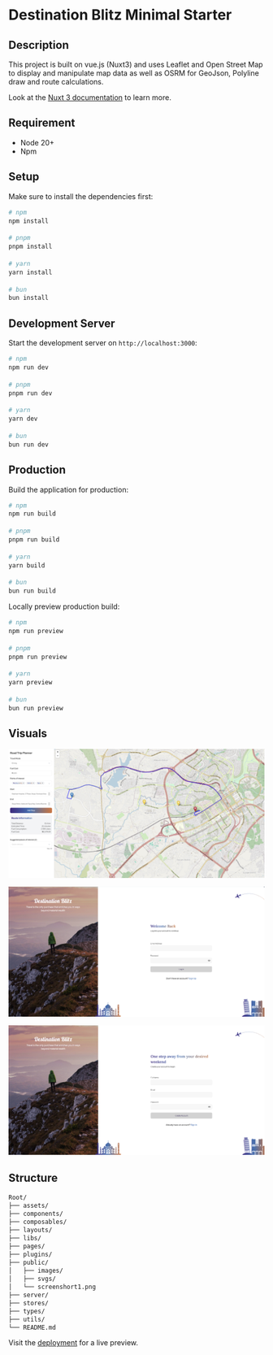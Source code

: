 # Destination Blitz Minimal Starter

## Description

This project is built on vue.js (Nuxt3) and uses Leaflet and Open Street Map to display and manipulate map data as well as OSRM for GeoJson, Polyline draw and route calculations.

Look at the [Nuxt 3 documentation](https://nuxt.com/docs/getting-started/introduction) to learn more.

## Requirement

- Node 20+
- Npm

## Setup

Make sure to install the dependencies first:

```bash
# npm
npm install

# pnpm
pnpm install

# yarn
yarn install

# bun
bun install
```

## Development Server

Start the development server on `http://localhost:3000`:

```bash
# npm
npm run dev

# pnpm
pnpm run dev

# yarn
yarn dev

# bun
bun run dev
```

## Production

Build the application for production:

```bash
# npm
npm run build

# pnpm
pnpm run build

# yarn
yarn build

# bun
bun run build
```

Locally preview production build:

```bash
# npm
npm run preview

# pnpm
pnpm run preview

# yarn
yarn preview

# bun
bun run preview
```

## Visuals

![Index](./public/screenshort1.png)

![Login](./public/screenshort2.png)

![Register](./public/screenshort3.png)

## Structure

```
Root/
├── assets/
├── components/
├── composables/
├── layouts/
├── libs/
├── pages/
├── plugins/
├── public/
│   ├── images/
│   ├── svgs/
│   └── screenshort1.png
├── server/
├── stores/
├── types/
├── utils/
└── README.md
```

Visit the [deployment](https://destination-blitz.netlify.app/) for a live preview.

